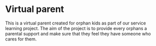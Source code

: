 # Virtual parent

This is a virtual parent created for orphan kids as part of our service learning project.
The aim of the project is to provide every orphans a parental support and make sure that they feel they have someone who cares for them.

